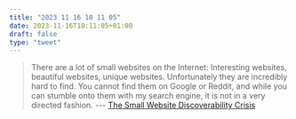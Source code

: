 ```yaml
---
title: "2023 11 16 10 11 05"
date: 2023-11-16T10:11:05+01:00
draft: false
type: "tweet"
---
```

> There are a lot of small websites on the Internet: Interesting websites, beautiful websites, unique websites. Unfortunately they are incredibly hard to find. You cannot find them on Google or Reddit, and while you can stumble onto them with my search engine, it is not in a very directed fashion. --- [The Small Website Discoverability Crisis](https://www.marginalia.nu/log/19-website-discoverability-crisis/)
